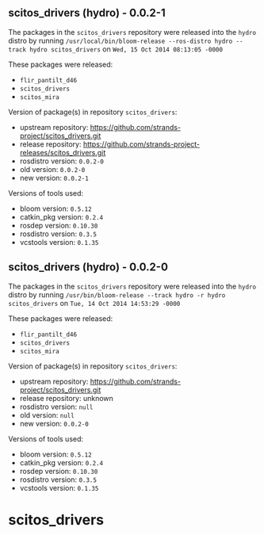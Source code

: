 ## scitos_drivers (hydro) - 0.0.2-1

The packages in the `scitos_drivers` repository were released into the `hydro` distro by running `/usr/local/bin/bloom-release --ros-distro hydro --track hydro scitos_drivers` on `Wed, 15 Oct 2014 08:13:05 -0000`

These packages were released:
- `flir_pantilt_d46`
- `scitos_drivers`
- `scitos_mira`

Version of package(s) in repository `scitos_drivers`:
- upstream repository: https://github.com/strands-project/scitos_drivers.git
- release repository: https://github.com/strands-project-releases/scitos_drivers.git
- rosdistro version: `0.0.2-0`
- old version: `0.0.2-0`
- new version: `0.0.2-1`

Versions of tools used:
- bloom version: `0.5.12`
- catkin_pkg version: `0.2.4`
- rosdep version: `0.10.30`
- rosdistro version: `0.3.5`
- vcstools version: `0.1.35`


## scitos_drivers (hydro) - 0.0.2-0

The packages in the `scitos_drivers` repository were released into the `hydro` distro by running `/usr/bin/bloom-release --track hydro -r hydro scitos_drivers` on `Tue, 14 Oct 2014 14:53:29 -0000`

These packages were released:
- `flir_pantilt_d46`
- `scitos_drivers`
- `scitos_mira`

Version of package(s) in repository `scitos_drivers`:
- upstream repository: https://github.com/strands-project/scitos_drivers.git
- release repository: unknown
- rosdistro version: `null`
- old version: `null`
- new version: `0.0.2-0`

Versions of tools used:
- bloom version: `0.5.12`
- catkin_pkg version: `0.2.4`
- rosdep version: `0.10.30`
- rosdistro version: `0.3.5`
- vcstools version: `0.1.35`


scitos_drivers
==============
